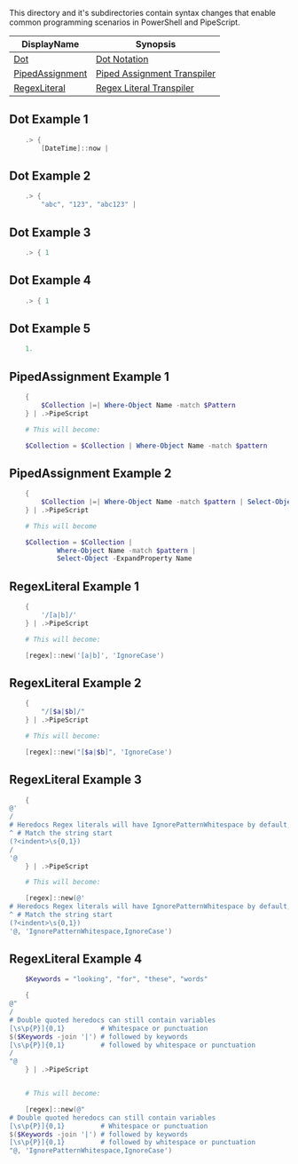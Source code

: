 This directory and it's subdirectories contain syntax changes that enable common programming scenarios in PowerShell and PipeScript.


|DisplayName                               |Synopsis                                              |
|------------------------------------------|------------------------------------------------------|
|[Dot](Dot.psx.ps1)                        |[Dot Notation](Dot.psx.ps1)                           |
|[PipedAssignment](PipedAssignment.psx.ps1)|[Piped Assignment Transpiler](PipedAssignment.psx.ps1)|
|[RegexLiteral](RegexLiteral.psx.ps1)      |[Regex Literal Transpiler](RegexLiteral.psx.ps1)      |




## Dot Example 1


~~~PowerShell
    .> {
        [DateTime]::now |
~~~

## Dot Example 2


~~~PowerShell
    .> {
        "abc", "123", "abc123" |
~~~

## Dot Example 3


~~~PowerShell
    .> { 1
~~~

## Dot Example 4


~~~PowerShell
    .> { 1
~~~

## Dot Example 5


~~~PowerShell
    1.
~~~

## PipedAssignment Example 1


~~~PowerShell
    {
        $Collection |=| Where-Object Name -match $Pattern
    } | .>PipeScript

    # This will become:

    $Collection = $Collection | Where-Object Name -match $pattern
~~~

## PipedAssignment Example 2


~~~PowerShell
    {
        $Collection |=| Where-Object Name -match $pattern | Select-Object -ExpandProperty Name
    } | .>PipeScript

    # This will become

    $Collection = $Collection |
            Where-Object Name -match $pattern |
            Select-Object -ExpandProperty Name
~~~

## RegexLiteral Example 1


~~~PowerShell
    {
        '/[a|b]/'
    } | .>PipeScript

    # This will become:

    [regex]::new('[a|b]', 'IgnoreCase')
~~~

## RegexLiteral Example 2


~~~PowerShell
    {
        "/[$a|$b]/"
    } | .>PipeScript

    # This will become:

    [regex]::new("[$a|$b]", 'IgnoreCase')
~~~

## RegexLiteral Example 3


~~~PowerShell
    {
@'
/
# Heredocs Regex literals will have IgnorePatternWhitespace by default, which allows comments
^ # Match the string start
(?<indent>\s{0,1})
/
'@
    } | .>PipeScript

    # This will become:

    [regex]::new(@'
# Heredocs Regex literals will have IgnorePatternWhitespace by default, which allows comments
^ # Match the string start
(?<indent>\s{0,1})
'@, 'IgnorePatternWhitespace,IgnoreCase')
~~~

## RegexLiteral Example 4


~~~PowerShell
    $Keywords = "looking", "for", "these", "words"

    {
@"
/
# Double quoted heredocs can still contain variables
[\s\p{P}]{0,1}         # Whitespace or punctuation
$($Keywords -join '|') # followed by keywords
[\s\p{P}]{0,1}         # followed by whitespace or punctuation
/
"@
    } | .>PipeScript


    # This will become:

    [regex]::new(@"
# Double quoted heredocs can still contain variables
[\s\p{P}]{0,1}         # Whitespace or punctuation
$($Keywords -join '|') # followed by keywords
[\s\p{P}]{0,1}         # followed by whitespace or punctuation
"@, 'IgnorePatternWhitespace,IgnoreCase')
~~~


